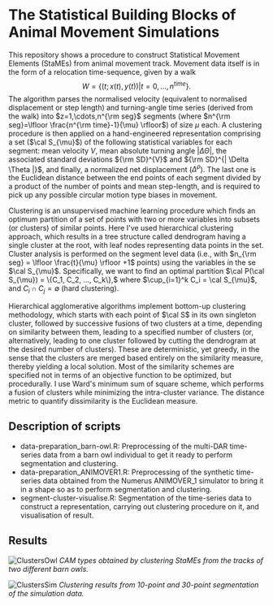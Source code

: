 # The Statistical Building Blocks of Animal Movement Simulations


This repository shows a procedure to construct Statistical Movement Elements (StaMEs) from animal movement track. Movement data itself is in the form of a relocation time-sequence, given by a walk $${W} = \{(t;x(t),y(t))|t=0,...,n^{time} \}.$$ The algorithm parses the normalised velocity (equivalent to normalised displacement or step length) and turning-angle time series (derived from the walk) into $z=1,\cdots,n^{\rm seg}$ segments (where $n^{\rm seg}=\lfloor \frac{n^{\rm time}-1}{\mu} \rfloor$) of size $\mu$ each. A clustering procedure is then applied on a hand-engineered representation comprising a set ($\cal S_{\mu}$) of the following statistical variables for each segment: mean velocity $V$, mean absolute turning angle $| \Delta \Theta |$, the associated standard deviations ${\rm SD}^{V}$ and ${\rm SD}^{| \Delta \Theta |}$, and finally, a normalized net displacement ($\Delta^{\rho}$). The last one is the Euclidean distance between the end points of each segment divided by a product of the number of points and mean step-length, and is required to pick up any possible circular motion type biases in movement.

Clustering is an unsupervised machine learning procedure which finds an optimum partition of a set of points with two or more variables into subsets (or clusters) of similar points. Here I've used hierarchical clustering approach, which results in a tree structure called dendrogram having a single cluster at the root, with leaf nodes representing data points in the set. Cluster analysis is performed on the segment level data (i.e., with $n_{\rm seg} = \lfloor \frac{t}{\mu} \rfloor +1$ points) using the variables in the se $\cal S_{\mu}$. Specifically, we want to find an optimal partition $\cal P(\cal S_{\mu}) = \{C_1, C_2, ..., C_k\},$ where $\cup_{i=1}^k C_i = \cal S_{\mu}$, and $C_i \cap C_j = \emptyset$ (hard clustering).

Hierarchical agglomerative algorithms implement bottom-up clustering methodology, which starts with each point of $\cal S$ in its own singleton cluster, followed by successive fusions of two clusters at a time, depending on similarity between them, leading to a specified number of clusters (or, alternatively, leading to one cluster followed by cutting the dendrogram at the desired number of clusters). These are deterministic, yet greedy, in the sense that the clusters are merged based entirely on the similarity measure, thereby yielding a local solution. Most of the similarity schemes are specified not in terms of an objective function to be optimized, but procedurally. I use Ward's minimum sum of square scheme, which performs a fusion of clusters while minimizing the intra-cluster variance. The distance metric to quantify dissimilarity is the Euclidean measure.

## Description of scripts

* data-preparation_barn-owl.R: Preprocessing of the multi-DAR time-series data from a barn owl individual to get it ready to perform segmentation and clustering.
* data-preparation_ANIMOVER1.R: Preprocessing of the synthetic time-series data obtained from the Numerus ANIMOVER_1 simulator to bring it in a shape so as to perform segmentation and clustering.
* segment-cluster-visualise.R: Segmentation of the time-series data to construct a representation, carrying out clustering procedure on it, and visualisation of result.

## Results

![ClustersOwl](https://github.com/Observarun/StaME-extraction_CAMs/assets/83636458/eb8c67a1-90ba-4407-8e61-866430789d92)
*CAM types obtained by clustering StaMEs from the tracks of two different barn owls.*

![ClustersSim](https://github.com/Observarun/StaME-extraction_CAMs/assets/83636458/dfb5fef1-2af4-401e-b99d-c779e61516e7)
*Clustering results from 10-point and 30-point segmentation of the simulation data.*
